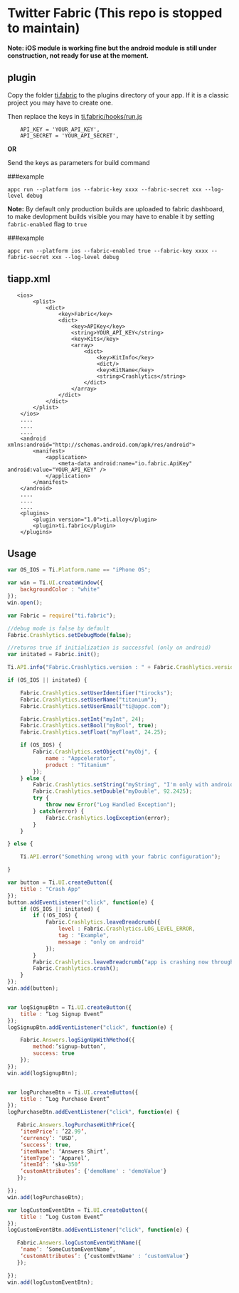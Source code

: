 # Twitter Fabric (This repo is stopped to maintain)

<b>Note: iOS module is working fine but the android module is still under construction, not ready for use at the moment.</b>

plugin
------
Copy the folder [ti.fabric](./plugins/ti.fabric) to the plugins directory of your app. If it is a classic project you may have to create one. 

Then replace the keys in [ti.fabric/hooks/run.js](./plugins/ti.fabric/cli/hooks/run.js#L6)

```
    API_KEY = 'YOUR_API_KEY',
    API_SECRET = 'YOUR_API_SECRET', 
 ```
 
<b>OR</b>

Send the keys as parameters for build command

###example

```appc run --platform ios --fabric-key xxxx --fabric-secret xxx --log-level debug```

<b>Note:</b> By default only production builds are uploaded to fabric dashboard, to make devlopment builds visible you may have to enable it by setting `fabric-enabled` flag to `true`

###example

```appc run --platform ios --fabric-enabled true --fabric-key xxxx --fabric-secret xxx --log-level debug```

tiapp.xml
---------
```
   <ios>
        <plist>
            <dict>
                <key>Fabric</key>
                <dict>
                    <key>APIKey</key>
                    <string>YOUR_API_KEY</string>
                    <key>Kits</key>
                    <array>
                        <dict>
                            <key>KitInfo</key>
                            <dict/>
                            <key>KitName</key>
                            <string>Crashlytics</string>
                        </dict>
                    </array>
                </dict>
            </dict>
        </plist>
    </ios>
    ....
    ....
    ....
    <android xmlns:android="http://schemas.android.com/apk/res/android">
        <manifest>
            <application>
            	<meta-data android:name="io.fabric.ApiKey" android:value="YOUR_API_KEY" />
            </application>
        </manifest>
    </android>
    ....
    ....
    ....
    <plugins>
        <plugin version="1.0">ti.alloy</plugin>
        <plugin>ti.fabric</plugin>
    </plugins>
```

## Usage

```javascript
var OS_IOS = Ti.Platform.name == "iPhone OS";

var win = Ti.UI.createWindow({
	backgroundColor : "white"
});
win.open();

var Fabric = require("ti.fabric");

//debug mode is false by default
Fabric.Crashlytics.setDebugMode(false);

//returns true if initialization is successful (only on android)
var initated = Fabric.init();

Ti.API.info("Fabric.Crashlytics.version : " + Fabric.Crashlytics.version);

if (OS_IOS || initated) {

	Fabric.Crashlytics.setUserIdentifier("tirocks");
	Fabric.Crashlytics.setUserName("titanium");
	Fabric.Crashlytics.setUserEmail("ti@appc.com");

	Fabric.Crashlytics.setInt("myInt", 24);
	Fabric.Crashlytics.setBool("myBool", true);
	Fabric.Crashlytics.setFloat("myFloat", 24.25);

	if (OS_IOS) {
		Fabric.Crashlytics.setObject("myObj", {
			name : "Appcelerator",
			product : "Titanium"
		});
	} else {
		Fabric.Crashlytics.setString("myString", "I'm only with android");
		Fabric.Crashlytics.setDouble("myDouble", 92.2425);
		try {
			throw new Error("Log Handled Exception");
		} catch(error) {
			Fabric.Crashlytics.logException(error);
		}
	}

} else {

	Ti.API.error("Something wrong with your fabric configuration");

}

var button = Ti.UI.createButton({
	title : "Crash App"
});
button.addEventListener("click", function(e) {
	if (OS_IOS || initated) {
		if (!OS_IOS) {
			Fabric.Crashlytics.leaveBreadcrumb({
				level : Fabric.Crashlytics.LOG_LEVEL_ERROR,
				tag : "Example",
				message : "only on android"
			});
		}
		Fabric.Crashlytics.leaveBreadcrumb("app is crashing now through crash method");
		Fabric.Crashlytics.crash();
	}
});
win.add(button);


var logSignupBtn = Ti.UI.createButton({
	title : “Log Signup Event”
});
logSignupBtn.addEventListener("click", function(e) {

	Fabric.Answers.logSignUpWithMethod({
		method:’signup-button’,
		success: true
	});
});
win.add(logSignupBtn);


var logPurchaseBtn = Ti.UI.createButton({
	title : “Log Purchase Event”
});
logPurchaseBtn.addEventListener("click", function(e) {

   Fabric.Answers.logPurchaseWithPrice({
	‘itemPrice’: ’22.99’,
	‘currency’: ‘USD’,
	‘success’: true,
	‘itemName’: ‘Answers Shirt’,
	‘itemType’: ‘Apparel’,
	‘itemId’: ’sku-350’
	‘customAttributes’: {'demoName' : 'demoValue'}
   });

});
win.add(logPurchaseBtn);

var logCustomEventBtn = Ti.UI.createButton({
	title : “Log Custom Event”
});
logCustomEventBtn.addEventListener("click", function(e) {

   Fabric.Answers.logCustomEventWithName({
	‘name’: ’SomeCustomEventName’,
	‘customAttributes’: {‘customEvtName' : ‘customValue'}
   });

});
win.add(logCustomEventBtn);
```
